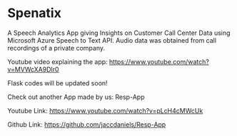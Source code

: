 # Spenatix
A Speech Analytics App giving Insights on Customer Call Center Data using Microsoft Azure Speech to Text API. 
Audio data was obtained from call recordings of a private company. 

Youtube video explaining the app: https://www.youtube.com/watch?v=MVWcXA9Dlr0

Flask codes will be updated soon!

Check out another App made by us: Resp-App

Youtube Link: https://www.youtube.com/watch?v=pLcH4cMWcUk

Github Link: https://github.com/jaccdaniels/Resp-App
